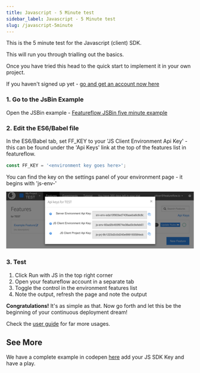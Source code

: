 ```yaml
---
title: Javascript - 5 Minute test
sidebar_label: Javascript - 5 Minute test
slug: /javascript-5minute
---
```


This is the 5 minute test for the Javascript (client) SDK.

This will run you through trialling out the basics.

Once you have tried this head to the quick start to implement it in your own project.

If you haven't signed up yet - [go and get an account now here](https://app.featureflow.io/)

### 1. Go to the JsBin Example

   Open the JSBin example - [Featureflow JSBin five minute example](http://codepen.io/henryyoung/pen/xqEmMR)

### 2. Edit the ES6/Babel file

   In the ES6/Babel tab, set FF_KEY to your 'JS Client Environment Api Key' - this can be found under the 'Api Keys' link at the top of the features list in featureflow.

```javascript
const FF_KEY = '<environment key goes here>';
```
You can find the key on the settings panel of your environment page - it begins with 'js-env-'

![SDK Key](/img/javascript-5minute-1.png)

### 3. Test

   1. Click Run with JS in the top right corner
   2. Open your featureflow account in a separate tab
   3. Toggle the control in the environment features list
   4. Note the output, refresh the page and note the output
   
__Congratulations!__ It's as simple as that. Now go forth and let this be the beginning of your continuous deployment dream! 

Check the [user guide](/) for far more usages.

## See More

We have a complete example in codepen [here](https://codepen.io/featureflow/pen/RzxzzJ) add your JS SDK Key and have a play.
